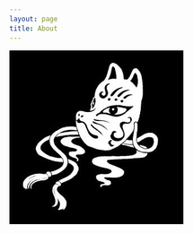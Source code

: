 ```yaml
---
layout: page
title: About
---
```

<style type="text/css">
img {
max-width: initial;
}
</style>
<img src="/public/images/whitefox.jpg"><br>
<script src="https://www.hackthebox.eu/badge/19000"></script>
